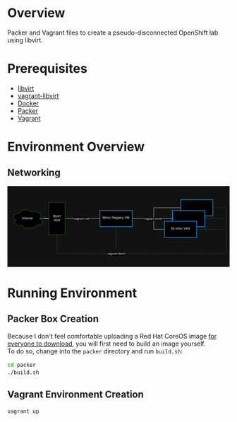 # Overview

Packer and Vagrant files to create a pseudo-disconnected OpenShift lab using libvirt.

# Prerequisites

- [libvirt](https://wiki.archlinux.org/title/libvirt)
- [vagrant-libvirt](https://vagrant-libvirt.github.io/vagrant-libvirt/)
- [Docker](https://docs.docker.com/engine/install/)
- [Packer](https://developer.hashicorp.com/packer/install)
- [Vagrant](https://developer.hashicorp.com/vagrant/docs/installation)

# Environment Overview

## Networking

![libvirt networking](./doc/libvirt%20networking.png "libvirt networking")

# Running Environment

## Packer Box Creation

Because I don't feel comfortable uploading a Red Hat CoreOS image [for everyone to download](https://app.vagrantup.com/boxes/search), you will first need to build an image yourself.  
To do so, change into the `packer` directory and run `build.sh`:

```bash
cd packer
./build.sh
```

## Vagrant Environment Creation

```bash
vagrant up
```
